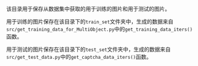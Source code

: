 该目录用于保存从数据集中获取的用于训练的图片和用于测试的图片。

用于训练的图片保存在该目录下的`train_set`文件夹中，生成的数据来自`src/get_training_data_for_MultiObject.py`中的`get_training_data_iters()`函数。

用于测试的图片保存在该目录下的`test_set`文件夹中，生成的数据来自`src/get_test_data.py`中的`get_captcha_data_iters()`函数。